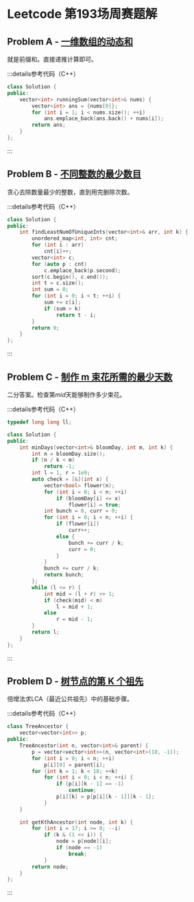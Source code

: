 # Leetcode 第193场周赛题解

## Problem A - [一维数组的动态和](https://leetcode.cn/problems/running-sum-of-1d-array/)

就是前缀和。直接递推计算即可。

:::details参考代码（C++）

```cpp
class Solution {
public:
    vector<int> runningSum(vector<int>& nums) {
        vector<int> ans = {nums[0]};
        for (int i = 1; i < nums.size(); ++i)
            ans.emplace_back(ans.back() + nums[i]);
        return ans;
    }
};
```

:::

## Problem B - [不同整数的最少数目](https://leetcode.cn/problems/least-number-of-unique-integers-after-k-removals/)

贪心去除数量最少的整数，直到用完删除次数。

:::details参考代码（C++）

```cpp
class Solution {
public:
    int findLeastNumOfUniqueInts(vector<int>& arr, int k) {
        unordered_map<int, int> cnt;
        for (int i : arr)
            cnt[i]++;
        vector<int> c;
        for (auto p : cnt)
            c.emplace_back(p.second);
        sort(c.begin(), c.end());
        int t = c.size();
        int sum = 0;
        for (int i = 0; i < t; ++i) {
            sum += c[i];
            if (sum > k)
                return t - i;
        }
        return 0;
    }
};
```

:::

## Problem C - [制作 m 束花所需的最少天数](https://leetcode.cn/problems/minimum-number-of-days-to-make-m-bouquets/)

二分答案。检查第$mid$天能够制作多少束花。

:::details参考代码（C++）

```cpp
typedef long long ll;

class Solution {
public:
    int minDays(vector<int>& bloomDay, int m, int k) {
        int n = bloomDay.size();
        if (n / k < m)
            return -1;
        int l = 1, r = 1e9;
        auto check = [&](int x) {
            vector<bool> flower(n);
            for (int i = 0; i < n; ++i)
                if (bloomDay[i] <= x)
                    flower[i] = true;
            int bunch = 0, curr = 0;
            for (int i = 0; i < n; ++i) {
                if (flower[i])
                    curr++;
                else {
                    bunch += curr / k;
                    curr = 0;
                }
            }
            bunch += curr / k;
            return bunch;
        };
        while (l <= r) {
            int mid = (l + r) >> 1;
            if (check(mid) < m)
                l = mid + 1;
            else
                r = mid - 1;
        }
        return l;
    }
};
```

:::

## Problem D - [树节点的第 K 个祖先](https://leetcode.cn/problems/kth-ancestor-of-a-tree-node/)

倍增法求LCA（最近公共祖先）中的基础步骤。

:::details参考代码（C++）

```cpp
class TreeAncestor {
    vector<vector<int>> p;
public:
    TreeAncestor(int n, vector<int>& parent) {
        p = vector<vector<int>>(n, vector<int>(18, -1));
        for (int i = 0; i < n; ++i)
            p[i][0] = parent[i];
        for (int k = 1; k < 18; ++k)
            for (int i = 0; i < n; ++i) {
                if (p[i][k - 1] == -1)
                    continue;
                p[i][k] = p[p[i][k - 1]][k - 1];
            }
    }
    
    int getKthAncestor(int node, int k) {
        for (int i = 17; i >= 0; --i)
            if (k & (1 << i)) {
                node = p[node][i];
                if (node == -1)
                    break;
            }
        return node;
    }
};
```

:::
